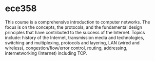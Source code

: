 # ece358
This course is a comprehensive introduction to computer networks. The focus is on the concepts, the protocols, and the fundamental design principles that have contributed to the success of the Internet. Topics include: history of the Internet, transmission media and technologies, switching and multiplexing, protocols and layering, LAN (wired and wireless), congestion/flow/error control, routing, addressing, internetworking (Internet) including TCP.
